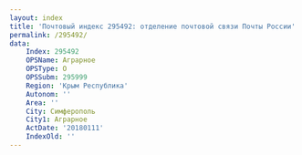 ```yaml
---
layout: index
title: 'Почтовый индекс 295492: отделение почтовой связи Почты России'
permalink: /295492/
data:
    Index: 295492
    OPSName: Аграрное
    OPSType: О
    OPSSubm: 295999
    Region: 'Крым Республика'
    Autonom: ''
    Area: ''
    City: Симферополь
    City1: Аграрное
    ActDate: '20180111'
    IndexOld: ''
---
```

